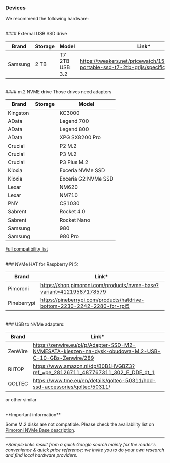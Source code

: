 ### Devices

We recommend the following hardware:


<br>
#### External USB SSD drive

| Brand   | Storage | Model                              | Link*                                                                                     | comment                            |
| ------- | ------- | ---------------------------------- | ---------------------------------------------------------------------------------------- | ---------------------------------- |
| Samsung | 2 TB    | T7 2TB USB 3.2                     | https://tweakers.net/pricewatch/1560668/samsung-portable-ssd-t7-2tb-grijs/specificaties/ | **recommended for most users**     |


<br>
#### m.2 NVME drive
Those drives need adapters

| Brand   | Storage | Model                              |
| ------- | ------- | ---------------------------------- |
| Kingston    |         | KC3000 
| AData   |         | Legend 700
| AData   |         | Legend 800
| AData   |         | XPG SX8200 Pro
| Crucial    |         | P2 M.2
| Crucial    |         | P3 M.2
| Crucial    |         | P3 Plus M.2
| Kioxia    |         | Exceria NVMe SSD
| Kioxia    |         | Exceria G2 NVMe SSD
| Lexar    |         | NM620
| Lexar   |         | NM710
| PNY     |         | CS1030
| Sabrent    |         | Rocket 4.0
| Sabrent    |         | Rocket Nano
| Samsung    |         | 980
| Samsung    |         | 980 Pro

[Full compatibility list](https://shop.pimoroni.com/products/nvme-base?variant=41219587178579)


<br>
### NVMe HAT for Raspberry Pi 5:

| Brand   | Link*                                                                                       |
| ------- | ------------------------------------------------------------------------------------------ |
| Pimoroni | https://shop.pimoroni.com/products/nvme-base?variant=41219587178579 | **recommended**     |
| Pineberrypi  | https://pineberrypi.com/products/hatdrive-bottom-2230-2242-2280-for-rpi5 |   |


<br>
### USB to NVMe adapters:

| Brand   | Link*                                                                                       |
| ------- | ------------------------------------------------------------------------------------------ |
| ZenWire | https://zenwire.eu/pl/p/Adapter-SSD-M2-NVMESATA-kieszen-na-dysk-obudowa-M.2-USB-C-10-GBs-Zenwire/289|
| RIITOP  | https://www.amazon.nl/dp/B0B1HVGBZ3?ref_=pe_28126711_487767311_302_E_DDE_dt_1|
| QOLTEC  | https://www.tme.eu/en/details/qoltec-50311/hdd-ssd-accessories/qoltec/50311/|

or other similar

<be>
<br>
**Important information**

Some M.2 disks are not compatible. Please check the availability list on [Pimoroni NVMe Base description](https://shop.pimoroni.com/products/nvme-base?variant=41219587178579).


---
_*Sample links result from a quick Google search mainly for the reader's convenience & quick price reference; we invite you to do your own research and find local hardware providers._


